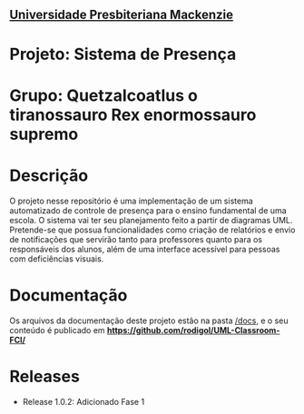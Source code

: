 <h2><a href= "https://www.mackenzie.br">Universidade Presbiteriana Mackenzie</a></h2>

# Projeto: Sistema de Presença

# Grupo: Quetzalcoatlus o tiranossauro Rex enormossauro supremo

# Descrição

O projeto nesse repositório é uma implementação de um sistema automatizado de controle de presença para o ensino fundamental de uma escola. O sistema vai ter seu planejamento feito a partir de diagramas UML. Pretende-se que possua funcionalidades como criação de relatórios e envio de notificações que servirão tanto para professores quanto para os responsáveis dos alunos, além de uma interface acessível para pessoas com deficiências visuais.

# Documentação

Os arquivos da documentação deste projeto estão na pasta [/docs](/docs), e o seu conteúdo é publicado em **https://github.com/rodigol/UML-Classroom-FCI/**



# Releases

- Release 1.0.2: Adicionado Fase 1
